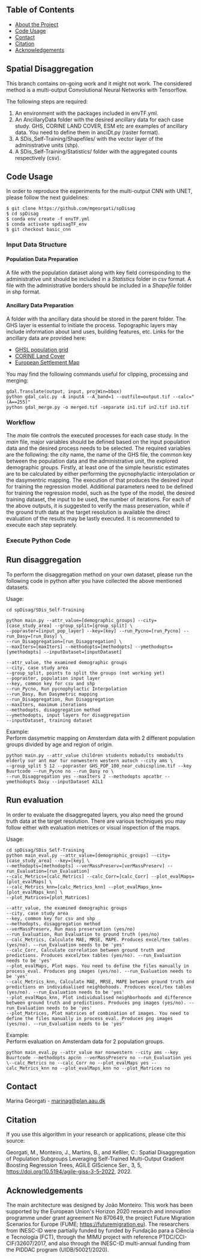 <!-- TABLE OF CONTENTS -->
## Table of Contents

* [About the Project](#about-the-project)
* [Code Usage](#code-usage)
* [Contact](#contact)
* [Citation](#citation)
* [Acknowledgements](#acknowledgements)

<!-- About the Project -->
## Spatial Disaggregation
This branch contains on-going work and it might not work.
The considered method is a multi-output Convolutional Neural Networks with Tensorflow. 

The following steps are required:
1. An environment with the packages included in envTF.yml.
2. An AncillaryData folder with the desired ancillary data for each case study. GHS, CORINE LAND COVER, ESM etc are examples of ancillary data. 
You need to define them in anciDt.py (raster format).
3. A SDis_Self-Training/Shapefiles/ with the vector layer of the administrative units (shp).
4. A SDis_Self-Training/Statistics/ folder with the aggregated counts respectively (csv).

<!-- Code Usage -->
## Code Usage
In order to reproduce the experiments for the multi-output CNN with UNET, please follow the next guidelines:
```
$ git clone https://github.com/mgeorgati/spDisag
$ cd spDisag
$ conda env create -f envTF.yml 
$ conda activate spdisagTF_env
$ git checkout basic_cnn
```
### Input Data Structure
#### Population Data Preparation
A file with the population dataset along with key field corresponding to the administrative unit should be included in a *Statistics* folder in csv format. A file with the administrative borders should be included in a *Shapefile* folder in shp format.

#### Ancillary Data Preparation
A folder with tha ancillary data should be stored in the parent folder. The GHS layer is essential to initiate the process. Topographic layers may include information about land uses, building features, etc.
Links for the ancillary data are provided here:
- [GHSL population grid](https://ghsl.jrc.ec.europa.eu/download.php?ds=pop) 
- [CORINE Land Cover](https://land.copernicus.eu/pan-european/corine-land-cover)
- [European Settlement Map](https://land.copernicus.eu/pan-european/GHSL/european-settlement-map)
 
You may find the following commands useful for clipping, processing and merging:

```
gdal.Translate(output, input, projWin=bbox) 
python gdal_calc.py -A inputA --A_band=1 --outfile=output.tif --calc="(A==255)"
python gdal_merge.py -o merged.tif -separate in1.tif in2.tif in3.tif
```

### Workflow
The *main* file controls the executed processes for each case study. In the *main* file, major variables should be defined based on the input population data and the desired process needs to be selected. The required variables are the following: the city name, the name of the GHS file, the common key between the population data and the administrative unit, the explored demographic groups. Firstly, at least one of the simple heuristic estimates are to be calculated by either performing the pycnophylactic interpolation or the dasymentric mapping. The execution of that produces the desired input for training the regression model. 
Additional parameters need to be defined for training the regression model, such as the type of the model, the desired training dataset, the input to be used, the number of iterations. 
For each of the above outputs, it is suggested to verify the mass preservation, while if the ground truth data at the target resolution is available the direct evaluation of the results may be lastly executed. It is recommended to execute each step seprately.  

### Execute Python Code 
## Run disaggregation
To perform the disaggregation method on your own dataset, please run the following code in python after you have collected the above mentioned datasets.

Usage: 

```
cd spDisag/SDis_Self-Training

python main.py --attr_value=[demographic_groups] --city=[case_study_area] --group_split=[group_split] \
--popraster=[input_pop_layer] --key=[key] --run_Pycno=[run_Pycno] --run_Dasy=[run_Dasy] \
--run_Disaggregation=[run_Disaggregation] \
--maxIters=[maxIters] --methodopts=[methodopts] --ymethodopts=[ymethodopts] --inputDataset=[inputDataset] 

```
```
--attr_value, the examined demographic groups
--city, case study area
--group_split, points to split the groups (not working yet)
--popraster, population input layer
--key, common key for csv and shp
--run_Pycno, Run pycnophylactic Interpolation
--run_Dasy, Run Dasymetric mapping
--run_Disaggregation, Run Disaggregation
--maxIters, maximum iterations
--methodopts, disaggregation method
--ymethodopts, input layers for disaggregation 
--inputDataset, training dataset
```

Example:    
Perform dasymetric mapping on Amsterdam data with 2 different population groups divided by age and region of origin.     
```
python main.py --attr_value children students mobadults nmobadults elderly sur ant mar tur nonwestern western autoch --city ams \
--group_split 5 12 --popraster GHS_POP_100_near_cubicspline.tif --key Buurtcode --run_Pycno no --run_Dasy no \
--run_Disaggregation yes --maxIters 2 --methodopts apcatbr --ymethodopts Dasy --inputDataset AIL1 

```
## Run evaluation
In order to evaluate the disaggregated layers, you also need the ground truth data at the target resolution. There are various techniques you may follow either with evaluation metrices or visual inspection of the maps. 

Usage: 

```
cd spDisag/SDis_Self-Training
python main_eval.py --attr_value=[demographic_groups] --city=[case_study_area] --key=[key] \
--methodopts=[methodopts] --verMassPreserv=[verMassPreserv] --run_Evaluation=[run_Evaluation] 
--calc_Metrics=[calc_Metrics] --calc_Corr=[calc_Corr] --plot_evalMaps=[plot_evalMaps] \ 
--calc_Metrics_knn=[calc_Metrics_knn] --plot_evalMaps_knn=[plot_evalMaps_knn] \
--plot_Matrices=[plot_Matrices] 

```
```
--attr_value, the examined demographic groups
--city, case study area
--key, common key for csv and shp
--methodopts, disaggregation method
--verMassPreserv, Run mass preservation (yes/no)
--run_Evaluation, Run Evaluation to ground truth (yes/no)
--calc_Metrics, Calculate MAE, MRSE, MAPE. Produces excel/tex tables (yes/no). --run_Evaluation needs to be 'yes'
--calc_Corr, Calculate correlation between ground truth and predictions. Produces excel/tex tables (yes/no). --run_Evaluation needs to be 'yes'
--plot_evalMaps, Plot maps. You need to define the files manually in process_eval. Produces png images (yes/no). --run_Evaluation needs to be 'yes'
--calc_Metrics_knn, Calculate MAE, MRSE, MAPE between ground truth and predictions on individualised neighbohoods. Produces excel/tex tables (yes/no). --run_Evaluation needs to be 'yes'
--plot_evalMaps_knn, Plot individualised neighborhoods and difference between ground truth and predictions. Produces png images (yes/no). --run_Evaluation needs to be 'yes'
--plot_Matrices, Plot matrices of combination of images. You need to define the files manually in process_eval. Produces png images (yes/no). --run_Evaluation needs to be 'yes'
```

Example:    
Perform evaluation on Amsterdam data for 2 population groups.     
```
python main_eval.py --attr_value mar nonwestern --city ams --key Buurtcode --methodopts apcnn --verMassPreserv no --run_Evaluation yes \--calc_Metrics no --calc_Corr no --plot_evalMaps yes --calc_Metrics_knn no --plot_evalMaps_knn no --plot_Matrices no

```

<!-- Contact -->
## Contact
Marina Georgati - marinag@plan.aau.dk

<!-- Citation -->
## Citation
If you use this algorithm in your research or applications, please cite this source:

Georgati, M., Monteiro, J., Martins, B., and Keßler, C.: Spatial Disaggregation of Population Subgroups Leveraging Self-Trained Multi-Output Gradient Boosting Regression Trees, AGILE GIScience Ser., 3, 5, https://doi.org/10.5194/agile-giss-3-5-2022, 2022.

<!-- ACKNOWLEDGEMENTS -->
## Acknowledgements
The main architecture was designed by João Monteiro.
This work has been supported by the European Union's Horizon 2020 research and innovation programme under grant agreement No 870649, the project Future Migration Scenarios for Europe (FUME; https://futuremigration.eu). The researchers from INESC-ID were partially funded by funded by Fundação para a Ciência e Tecnologia (FCT), through the MIMU project with reference PTDC/CCI-CIF/32607/2017, and also through the INESC-ID multi-annual funding from the PIDDAC program (UIDB/50021/2020).